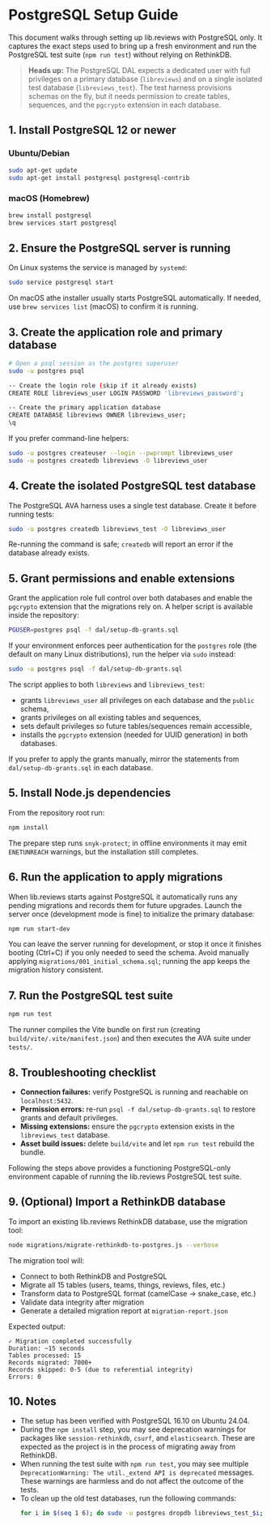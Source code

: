 # PostgreSQL Setup Guide

This document walks through setting up lib.reviews with PostgreSQL only. It captures the exact steps used to bring up a fresh environment and run the PostgreSQL test suite (`npm run test`) without relying on RethinkDB.

> **Heads up:** The PostgreSQL DAL expects a dedicated user with full privileges on a primary database (`libreviews`) and on a single isolated test database (`libreviews_test`). The test harness provisions schemas on the fly, but it needs permission to create tables, sequences, and the `pgcrypto` extension in each database.

## 1. Install PostgreSQL 12 or newer

### Ubuntu/Debian
```bash
sudo apt-get update
sudo apt-get install postgresql postgresql-contrib
```

### macOS (Homebrew)
```bash
brew install postgresql
brew services start postgresql
```

## 2. Ensure the PostgreSQL server is running

On Linux systems the service is managed by `systemd`:
```bash
sudo service postgresql start
```

On macOS athe installer usually starts PostgreSQL automatically. If needed, use `brew services list` (macOS) to confirm it is running.

## 3. Create the application role and primary database

```bash
# Open a psql session as the postgres superuser
sudo -u postgres psql

-- Create the login role (skip if it already exists)
CREATE ROLE libreviews_user LOGIN PASSWORD 'libreviews_password';

-- Create the primary application database
CREATE DATABASE libreviews OWNER libreviews_user;
\q
```

If you prefer command-line helpers:
```bash
sudo -u postgres createuser --login --pwprompt libreviews_user
sudo -u postgres createdb libreviews -O libreviews_user
```

## 4. Create the isolated PostgreSQL test database

The PostgreSQL AVA harness uses a single test database. Create it before running tests:

```bash
sudo -u postgres createdb libreviews_test -O libreviews_user
```

Re-running the command is safe; `createdb` will report an error if the database already exists.

## 5. Grant permissions and enable extensions

Grant the application role full control over both databases and enable the `pgcrypto` extension that the migrations rely on. A helper script is available inside the repository:

```bash
PGUSER=postgres psql -f dal/setup-db-grants.sql
```

If your environment enforces peer authentication for the `postgres` role (the
default on many Linux distributions), run the helper via `sudo` instead:

```bash
sudo -u postgres psql -f dal/setup-db-grants.sql
```

The script applies to both `libreviews` and `libreviews_test`:

- grants `libreviews_user` all privileges on each database and the `public` schema,
- grants privileges on all existing tables and sequences,
- sets default privileges so future tables/sequences remain accessible,
- installs the `pgcrypto` extension (needed for UUID generation) in both databases.

If you prefer to apply the grants manually, mirror the statements from `dal/setup-db-grants.sql` in each database.

## 5. Install Node.js dependencies

From the repository root run:
```bash
npm install
```

The prepare step runs `snyk-protect`; in offline environments it may emit `ENETUNREACH` warnings, but the installation still completes.

## 6. Run the application to apply migrations

When lib.reviews starts against PostgreSQL it automatically runs any pending migrations and records them for future upgrades. Launch the server once (development mode is fine) to initialize the primary database:

```bash
npm run start-dev
```

You can leave the server running for development, or stop it once it finishes booting (Ctrl+C) if you only needed to seed the schema. Avoid manually applying `migrations/001_initial_schema.sql`; running the app keeps the migration history consistent.


## 7. Run the PostgreSQL test suite

```bash
npm run test
```

The runner compiles the Vite bundle on first run (creating `build/vite/.vite/manifest.json`) and then executes the AVA suite under `tests/`.

## 8. Troubleshooting checklist

- **Connection failures:** verify PostgreSQL is running and reachable on `localhost:5432`.
- **Permission errors:** re-run `psql -f dal/setup-db-grants.sql` to restore grants and default privileges.
- **Missing extensions:** ensure the `pgcrypto` extension exists in the `libreviews_test` database.
- **Asset build issues:** delete `build/vite` and let `npm run test` rebuild the bundle.

Following the steps above provides a functioning PostgreSQL-only environment capable of running the lib.reviews PostgreSQL test suite.

## 9. (Optional) Import a RethinkDB database

To import an existing lib.reviews RethinkDB database, use the migration tool:

```bash
node migrations/migrate-rethinkdb-to-postgres.js --verbose
```

The migration tool will:
- Connect to both RethinkDB and PostgreSQL
- Migrate all 15 tables (users, teams, things, reviews, files, etc.)
- Transform data to PostgreSQL format (camelCase → snake_case, etc.)
- Validate data integrity after migration
- Generate a detailed migration report at `migration-report.json`

Expected output:
```
✓ Migration completed successfully
Duration: ~15 seconds
Tables processed: 15
Records migrated: 7000+
Records skipped: 0-5 (due to referential integrity)
Errors: 0
```

## 10. Notes

- The setup has been verified with PostgreSQL 16.10 on Ubuntu 24.04.
- During the `npm install` step, you may see deprecation warnings for packages like `session-rethinkdb`, `csurf`, and `elasticsearch`. These are expected as the project is in the process of migrating away from RethinkDB.
- When running the test suite with `npm run test`, you may see multiple `DeprecationWarning: The util._extend API is deprecated` messages. These warnings are harmless and do not affect the outcome of the tests.
- To clean up the old test databases, run the following commands:
  ```bash
  for i in $(seq 1 6); do sudo -u postgres dropdb libreviews_test_$i; done
  ```
